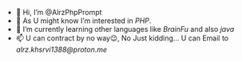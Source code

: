 - 👋 Hi, I’m @AlrzPhpPrompt
- 👀 As U might know I’m interested in *PHP*.
- 🌱 I’m currently learning other languages like *BrainFu* and also *java*
- 📫 U can contract by no way😉, No Just kidding... U can Email to _alrz.khsrvi1388@proton.me_

<!---
AlrzPhpPrompt/AlrzPhpPrompt is a ✨ special ✨ repository because its `README.md` (this file) appears on your GitHub profile.
You can click the Preview link to take a look at your changes.
--->
